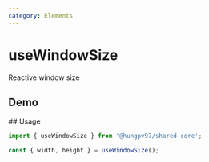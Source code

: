```yaml
---
category: Elements
---
```


<script setup>
import Demo from './demo.vue'
</script>

# useWindowSize

<FunctionInfo fn="useWindowSize" :frontmatter="$frontmatter" package="Share - Core" />

Reactive window size

## Demo

<DemoContainer>
  <Demo />
</DemoContainer>
## Usage

```js
import { useWindowSize } from '@hungpv97/shared-core';

const { width, height } = useWindowSize();
```
